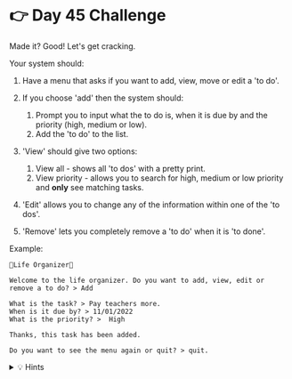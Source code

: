 # 👉 Day 45 Challenge

Made it? Good! Let's get cracking.

Your system should:

1. Have a menu that asks if you want to add, view, move or edit a 'to do'.
2. If you choose 'add' then the system should:
   
    1. Prompt you to input what the to do is, when it is due by and the priority (high, medium or low).
    2. Add the 'to do' to the list.
       
4. 'View' should give two options:
    1. View all - shows all 'to dos' with a pretty print.
    2. View priority - allows you to search for high, medium or low priority and **only** see matching tasks.
6. 'Edit' allows you to change any of the information within one of the 'to dos'.
7. 'Remove' lets you completely remove a 'to do' when it is 'to done'.




Example:

```
🌟Life Organizer🌟

Welcome to the life organizer. Do you want to add, view, edit or remove a to do? > Add

What is the task? > Pay teachers more.
When is it due by? > 11/01/2022
What is the priority? >  High

Thanks, this task has been added.

Do you want to see the menu again or quit? > quit.
```

<details> <summary> 💡 Hints </summary>
  
- Use a separate subroutine for add, view, edit, and remove.

- Clear the console before viewing a new entry.

- Use a `while True` loop to call the subroutines and display the menu.


</details>